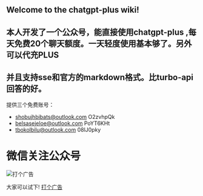 ## Welcome to the chatgpt-plus wiki!
## 本人开发了一个公众号，能直接使用chatgpt-plus ,每天免费20个聊天额度。一天轻度使用基本够了。另外可以代充PLUS 
## 并且支持sse和官方的markdown格式。比turbo-api回答的好。


提供三个免费账号：
* shobujhbibats@outlook.com   O2zvhpQk
* belsasejeloe@outlook.com   PoYT6KHt
* tbokolbilu@outlook.com  08lJ0pky

#  微信关注公众号
![打个广告](https://public-diger.oss-cn-beijing.aliyuncs.com/qrcode_for_gh_250043da68ed_344.jpg)

大家可以试下! [打个广告](https://public-diger.oss-cn-beijing.aliyuncs.com/qrcode_for_gh_250043da68ed_344.jpg)
